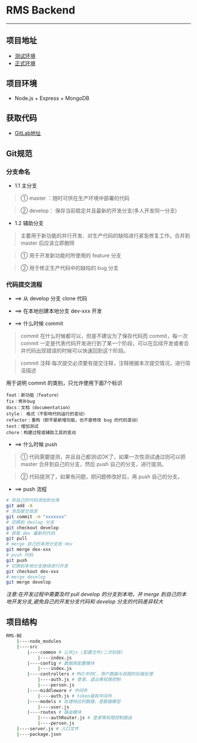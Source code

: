 # RMS Backend

---

## 项目地址

- [测试环境](http://10.99.104.251:8080/#/admin/dashboard)
- [正式环境](http://10.99.104.241/#/admin/dashboard)


## 项目环境

- Node.js + Express + MongoDB


## 获取代码

- [GitLab地址](https://github.com/MZ8023/RMS-FE.git)


## Git规范

### 分支命名

- 1.1 主分支

> ① master ：随时可供在生产环境中部署的代码

> ② develop： 保存当前稳定并且最新的开发分支(多人开发同一分支)

- 1.2 辅助分支

> 主要用于新功能的并行开发、对生产代码的缺陷进行紧急修复工作。合并到 master 后应该立即删除

> ① 用于开发新功能时所使用的 feature 分支

> ② 用于修正生产代码中的缺陷的 bug 分支

### 代码提交流程

- ==> 从 develop 分支 clone 代码

- ==> 在本地创建本地分支 dev-xxx 开发

- ==> 什么时候 commit

> commit 在什么时候都可以，但是不建议为了保存代码而 commit，每一次 commit 一定是代表代码开发进行到了某一个阶段，可以在后续开发或者合并代码出现错误的时候可以快速回到这个阶段。

> commit 注释:每次提交必须要有提交注释，注释根据本次提交情况，进行简洁描述

用于说明 commit 的类别，只允许使用下面7个标识
```
feat：新功能（feature）
fix：修补bug
docs：文档（documentation）
style： 格式（不影响代码运行的变动）
refactor：重构（即不是新增功能，也不是修改 bug 的代码变动）
test：增加测试
chore：构建过程或辅助工具的变动
```

- ==> 什么时候 push

> ① 代码需要提测，并且自己都测试OK了，如果一次性测试通过则可以把 master 合并到自己的分支，然后 push 自己的分支，进行提测。

> ② 代码提测了，如果有问题，把问题修改好后，再 push 自己的分支。

- ==> push 流程

```bash
# 将自己的代码添加到仓库
git add -A
# 添加提交信息
git commit -m "xxxxxxx"
# 切换到 devlop 分支
git checkout develop
# 获取 dev 最新的代码
git pull
# merge 自己的本地分支到 dev
git merge dex-xxx
# push 代码
git push
# 切换到本地分支继续进行开发
git checkout dev-xxx
# merge develop
git merge develop

```

*注意:在开发过程中需要及时 pull develop 的分支到本地，并 merge 到自己的本地开发分支,避免自己的开发分支代码和 develop 分支的代码差异较大*

## 项目结构
```bash
RMS-BE
	|----node_modules
	|----src
		|----common # 公共js (配置文件/二次封装)
			|----index.js
		|----config # 数据库配置模块
			|----index.js
		|----controllers # MVC中的C，用户数据与视图的衔接处理
			|----auth.js # 登录、退出等权限控制
			|----person.js
		|----middleware # 中间件
			|----auth.js # token鉴权中间件
		|----models # 处理响应的数据，是数据模型
			|----user.js
		|----routes # 路由模块
			|----authRouter.js # 登录等权限控制路由
			|----person.js
	|----server.js # 入口文件
	|----package.json
```